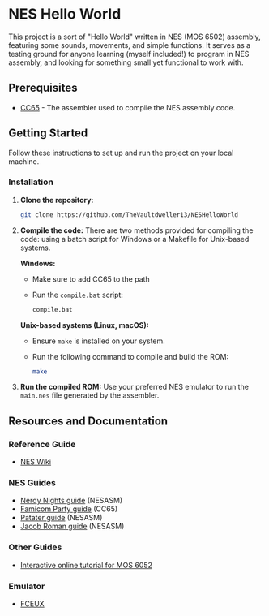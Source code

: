 # NES Hello World

This project is a sort of "Hello World" written in NES (MOS 6502) assembly, featuring some sounds, movements, and simple functions. It serves as a testing ground for anyone learning (myself included!) to program in NES assembly, and looking for something small yet functional to work with.

## Prerequisites

- [CC65](https://cc65.github.io/) - The assembler used to compile the NES assembly code.

## Getting Started

Follow these instructions to set up and run the project on your local machine.

### Installation

1. **Clone the repository:**

    ```sh
    git clone https://github.com/TheVaultdweller13/NESHelloWorld
    ```

2. **Compile the code:**
    There are two methods provided for compiling the code: using a batch script for Windows or a Makefile for Unix-based systems.

    **Windows:**
    - Make sure to add CC65 to the path
    - Run the `compile.bat` script:

        ```sh
        compile.bat
        ```

    **Unix-based systems (Linux, macOS):**
    - Ensure `make` is installed on your system.
    - Run the following command to compile and build the ROM:

        ```sh
        make
        ```

3. **Run the compiled ROM:**
    Use your preferred NES emulator to run the `main.nes` file generated by the assembler.

## Resources and Documentation

### Reference Guide

- [NES Wiki](https://www.nesdev.org/wiki/Nesdev_Wiki)

### NES Guides

- [Nerdy Nights guide](https://nerdy-nights.nes.science/#overview) (NESASM)
- [Famicom Party guide](https://famicom.party/book/) (CC65)
- [Patater guide](https://www.patater.com/gbaguy/nesasm.htm) (NESASM)
- [Jacob Roman guide](https://www.vbforums.com/showthread.php?858389-NES-6502-Programming-Tutorial-Part-1-Getting-Started) (NESASM)

### Other Guides

- [Interactive online tutorial for MOS 6052](https://skilldrick.github.io/easy6502/)

### Emulator

- [FCEUX](https://fceux.com/web/home.html)
